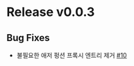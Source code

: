 # Release v0.0.3 #

## Bug Fixes ##

* 불필요한 애저 펑션 프록시 엔트리 제거 [#10][issue-10]

[issue-10]: https://github.com/devrel-kr/dvrl-kr/pull/10
